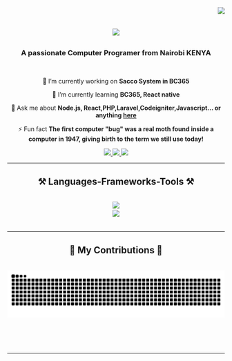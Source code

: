 <img align="right" src="https://visitor-badge.laobi.icu/badge?page_id=martinkavindu.martinkavindu" />

<h1 align="center">
    <img src="https://readme-typing-svg.herokuapp.com/?font=Righteous&size=35&center=true&vCenter=true&width=500&height=70&duration=4000&lines=Hi+There!+👋;+I'm+Martin+kavindu!;" />
</h1>

<h3 align="center">A passionate Computer Programer from Nairobi  KENYA </h3>

<br/>
<div align="center">
 
 🔭 I’m currently working on **Sacco System in BC365**
 
 🌱 I’m currently learning **BC365, React native**

💬 Ask me about **Node.js, React,PHP,Laravel,Codeigniter,Javascript... or anything [here](https://github.com/martinkavindu/martinkavindu/issues)**

⚡ Fun fact **The first computer "bug" was a real moth found inside a computer in 1947, giving birth to the term we still use today!**

 </div>
 <div align="center"> 
  <a href="mailto:martinmutuku1998@gmail.com">
    <img src="https://img.shields.io/badge/Gmail-333333?style=for-the-badge&logo=gmail&logoColor=red" />
  </a>
  <a href="https://linkedin.com/in/martinkavindu" target="_blank">
    <img src="https://img.shields.io/badge/LinkedIn-0077B5?style=for-the-badge&logo=linkedin&logoColor=white" target="_blank" />
  </a>
  <a href="https://mutuku.netlify.app/" target="_blank">
     <img src="https://img.shields.io/badge/Portfolio-FF5722?style=for-the-badge&logo=todoist&logoColor=white" target="_blank" /> 
  </a>
   
</div>

 <hr/>
 <h2 align="center">⚒️ Languages-Frameworks-Tools ⚒️</h2>
<br/>
 <div align="center">
    <img src="https://skillicons.dev/icons?i=react,bootstrap,mui,html,css,vscode,github,tailwind,git" /> <br>
    <img src="https://skillicons.dev/icons?i=nodejs,laravel,javascript,express,php,mongodb,codeigniter,mysql" /><br>
</div>

<br/>
<hr/>
<div align="center">
  <h2>🐍 My Contributions 🐍</h2>
  <br>
  <img alt="snake eating my contributions" src="https://raw.githubusercontent.com/martinkavindu/martinkavindu/output/github-contribution-grid-snake.svg" />
  
  <br/><br/><br/>
</div>

<hr/>




